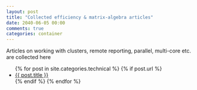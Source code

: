 ```yaml
---
layout: post
title: "Collected efficiency & matrix-algebra articles"
date: 2040-06-05 00:00
comments: true
categories: container
---
```


<a name="top"></a>
Articles on working with clusters, remote reporting, parallel, multi-core etc. are collected here


<ul>
{% for post in site.categories.technical %}
{% if post.url %}
  <li><a href="{{ post.url }}">{{ post.title }}</a></li>
{% endif %}
{% endfor %}
</ul>
